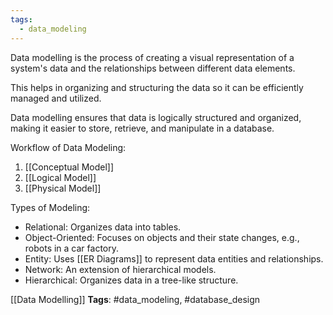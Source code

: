 ```yaml
---
tags:
  - data_modeling
---
```

Data modelling is the process of creating a visual representation of a system's data and the relationships between different data elements. 

This helps in organizing and structuring the data so it can be efficiently managed and utilized.

Data modelling ensures that data is logically structured and organized, making it easier to store, retrieve, and manipulate in a database.

Workflow of Data Modeling:
1) [[Conceptual Model]]
2) [[Logical Model]]
3) [[Physical Model]]


Types of Modeling:
- Relational: Organizes data into tables.
- Object-Oriented: Focuses on objects and their state changes, e.g., robots in a car factory.
- Entity: Uses [[ER Diagrams]] to represent data entities and relationships.
- Network: An extension of hierarchical models.
- Hierarchical: Organizes data in a tree-like structure.





[[Data Modelling]]
   **Tags**: #data_modeling, #database_design